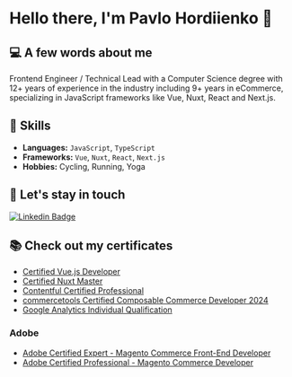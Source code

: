 # Hello there, I'm Pavlo Hordiienko 👋

## :computer: A few words about me

Frontend Engineer / Technical Lead with a Computer Science degree with 12+ years of experience in the industry including 9+ years in eCommerce, specializing in JavaScript frameworks like Vue, Nuxt, React and Next.js.

## :ninja: Skills

- **Languages:** `JavaScript`, `TypeScript`
- **Frameworks:** `Vue`, `Nuxt`, `React`, `Next.js`
- **Hobbies:** Cycling, Running, Yoga

## :link: Let's stay in touch

[![Linkedin Badge](https://img.shields.io/badge/-Pavlo_Hordiienko-blue?style=flat-square&logo=Linkedin&logoColor=white)](https://www.linkedin.com/in/phordiienko/)

## :books: Check out my certificates

- [Certified Vue.js Developer](https://api.certificates.dev/certificates/9bd96e42-e022-474b-88fd-f0fbad4d122b/download?signature=f0add9e6fa7f1fe7f506e4ecae49d6a031d6a633e0c511737e0d78719516d697)
- [Certified Nuxt Master](https://api.masteringnuxt.com/certificates/9b00e0b2-14bf-40be-b434-c5927ddb19d6/download?signature=81259d832696ae82bd8c0051017e30698b3e5f7768b2443cff0b06004b1e8b91)
- [Contentful Certified Professional](https://www.credly.com/badges/ad9b434d-5cba-4ffc-b899-2299f01b12a9)
- [commercetools Certified Composable Commerce Developer 2024](https://learn.commercetools.com/badges/badge.php?hash=0a15c1fa2699b7ce114efc70ca373fe7bab7731c)
- [Google Analytics Individual Qualification](https://skillshop.exceedlms.com/student/award/4vASeHKAQwMUd68CJvcMz5aN)


### Adobe

- [Adobe Certified Expert - Magento Commerce Front-End Developer](https://www.youracclaim.com/badges/c37d4453-3155-43af-8045-1796c973a454?source=linked_in_profile)
- [Adobe Certified Professional - Magento Commerce Developer](https://www.youracclaim.com/badges/aa40a80b-296a-46d0-bdbb-5e34396d4c50?source=linked_in_profile)
